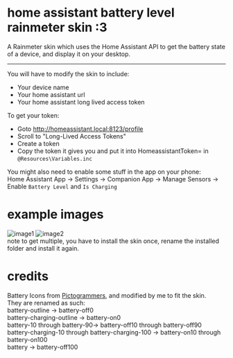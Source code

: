 # home assistant battery level rainmeter skin :3
A Rainmeter skin which uses the Home Assistant API to get the battery state of a device, and display it on your desktop.  

---
  
You will have to modify the skin to include:
 - Your device name
 - Your home assistant url
 - Your home assistant long lived access token

To get your token:
 - Goto http://homeassistant.local:8123/profile
 - Scroll to "Long-Lived Access Tokens"
 - Create a token
 - Copy the token it gives you and put it into HomeassistantToken= in `@Resources\Variables.inc`

You might also need to enable some stuff in the app on your phone:  
Home Assistant App -> Settings -> Companion App -> Manage Sensors -> Enable `Battery Level` and `Is Charging`

# example images
![image1](https://github.com/iamasink/Rainmeter-homeassistantbattery/assets/35533595/440b6dd9-c3c5-4bbe-8ef6-f3786e00ce46)
![image2](https://github.com/iamasink/Rainmeter-homeassistantbattery/assets/35533595/cbba36d5-002c-45cf-ae47-aaaa2a8e5e95)  
note to get multiple, you have to install the skin once, rename the installed folder and install it again.


# credits
Battery Icons from [Pictogrammers](https://pictogrammers.com/library/mdi/), and modified by me to fit the skin.  
They are renamed as such:  
battery-outline -> battery-off0  
battery-charging-outline -> battery-on0  
battery-10 through battery-90-> battery-off10 through battery-off90  
battery-charging-10 through battery-charging-100 -> battery-on10 through battery-on100  
battery -> battery-off100  
